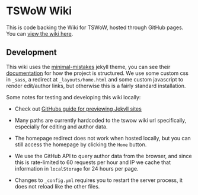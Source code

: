 # TSWoW Wiki

This is code backing the Wiki for TSWoW, hosted through GitHub pages. You can [view the wiki here](https://tswow.github.io/tswow-wiki).

## Development

This wiki uses the [minimal-mistakes](https://github.com/mmistakes/minimal-mistakes) jekyll theme, 
you can see their [documentation](https://mmistakes.github.io/minimal-mistakes/docs/quick-start-guide/) for how the project is structured. 
We use some custom css in `_sass`, a redirect at `_layouts/home.html` and some custom javascript to render edit/author links, 
but otherwise this is a fairly standard installation.

Some notes for testing and developing this wiki locally:

- Check out [GitHubs guide for previewing Jekyll sites](https://docs.github.com/en/github/working-with-github-pages/testing-your-github-pages-site-locally-with-jekyll)

- Many paths are currently hardcoded to the tswow wiki url specifically, especially for editing and author data.

- The homepage redirect does not work when hosted locally, but you can still access the homepage by clicking the `Home` button.

- We use the GitHub API to query author data from the browser, and since this is rate-limited to 60 requests per hour and IP we cache that information in `localStorage` for 24 hours per page.

- Changes to `_config.yml` requires you to restart the server process, it does not reload like the other files.